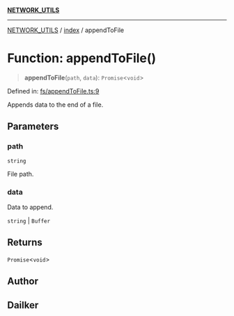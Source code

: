 [**NETWORK_UTILS**](../../README.md)

***

[NETWORK_UTILS](../../README.md) / [index](../README.md) / appendToFile

# Function: appendToFile()

> **appendToFile**(`path`, `data`): `Promise`\<`void`\>

Defined in: [fs/appendToFile.ts:9](https://github.com/dailker/everyutil/blob/26e2bb73429918cf0d08899e9efd90b82a42c92e/src/fs/appendToFile.ts#L9)

Appends data to the end of a file.

## Parameters

### path

`string`

File path.

### data

Data to append.

`string` | `Buffer`

## Returns

`Promise`\<`void`\>

## Author

## Dailker
